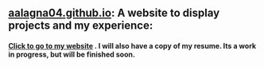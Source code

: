 ## [aalagna04.github.io](https://aalagna04.github.io/): A website to display projects and my experience:
#### [Click to go to my website](https://aalagna04.github.io/) . I will also have a copy of my resume. Its a work in progress, but will be finished soon.
